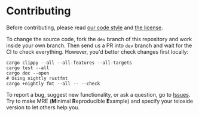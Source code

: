 # Contributing

Before contributing, please read [our code style](https://github.com/teloxide/teloxide/blob/master/CODE_STYLE.md) and [the license](https://github.com/teloxide/teloxide/blob/master/LICENSE).

To change the source code, fork the `dev` branch of this repository and work inside your own branch. Then send us a PR into `dev` branch and wait for the CI to check everything. However, you'd better check changes first locally:

```
cargo clippy --all --all-features --all-targets
cargo test --all
cargo doc --open
# Using nightly rustfmt
cargo +nightly fmt --all -- --check
```

To report a bug, suggest new functionality, or ask a question, go to [Issues](https://github.com/teloxide/teloxide/issues). Try to make MRE (**M**inimal **R**eproducible **E**xample) and specify your teloxide version to let others help you.
